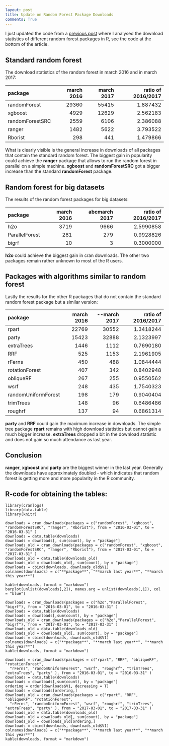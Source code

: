 ```yaml
---
layout: post
title: Update on Random Forest Package Downloads
comments: True
---
```


I just updated the code from a [previous post](http://philipppro.github.io/More_complete_list/) where I 
analysed the download statistics of different random forest packages in R, see the code at the bottom of 
the article.

## Standard random forest

The download statistics of the random forest in march 2016 and in march 2017: 

|**package**      |  **march 2016**|  **march 2017**|  **ratio of 2016/2017**|
|:----------------|---------------:|---------------:|-----------------------:|
|randomForest     |           29360|           55415|                1.887432|
|xgboost          |            4929|           12629|                2.562183|
|randomForestSRC  |            2559|            6106|                2.386088|
|ranger           |            1482|            5622|                3.793522|
|Rborist          |             298|             441|                1.479866|

What is clearly visible is the general increase in downloads of all packages that contain the standard random 
forest. The biggest gain in popularity could achieve the **ranger** package that allows to run the random forest in 
parallel on a simple machine. **xgboost** and **randomForestSRC** got a bigger increase than the standard 
**randomForest** package.

<!--excerpt-->

## Random forest for big datasets

The results of the random forest packages for big datasets:

|**package**     |  **march 2016**|  **abcmarch 2017**|  **ratio of 2016/2017**|
|:---------------|---------------:|---------------:|-----------------------:|
|h2o             |            3719|            9666|               2.5990858|
|ParallelForest  |             281|             279|               0.9928826|
|bigrf           |              10|               3|               0.3000000|

**h2o** could achieve the biggest gain in cran downloads. The other two packages remain rather unknown 
to most of the R users.

## Packages with algorithms similar to random forest

Lastly the results for the other R packages that do not contain the standard random forest package but 
a similar version:

|**package**          |  **march 2016**|--**march 2017**|  **ratio of 2016/2017**|
|:--------------------|---------------:|---------------:|-----------------------:|
|rpart                |           22769|           30552|               1.3418244|
|party                |           15423|           32888|               2.1323997|
|extraTrees           |            1446|            1112|               0.7690180|
|RRF                  |             525|            1153|               2.1961905|
|rFerns               |             450|             488|               1.0844444|
|rotationForest       |             407|             342|               0.8402948|
|obliqueRF            |             267|             255|               0.9550562|
|wsrf                 |             248|             435|               1.7540323|
|randomUniformForest  |             198|             179|               0.9040404|
|trimTrees            |             148|              96|               0.6486486|
|roughrf              |             137|              94|               0.6861314|

**party** and **RRF** could gain the maximum increase in downloads. The simple tree package **rpart** 
remains with high download statistics but cannot gain a much bigger increase. **extraTrees** dropped a bit 
in the download statistic and does not gain so much attendance as last year. 

## Conclusion

**ranger**, **xgboost** and **party** are the biggest winner in the last year. 
Generally the downloads have approximately doubled - which indicates that random forest is getting 
more and more popularity in the R community. 

## R-code for obtaining the tables:
```
library(cranlogs)
library(data.table)
library(knitr)

downloads = cran_downloads(packages = c("randomForest", "xgboost", "randomForestSRC", "ranger", "Rborist"), from = "2016-03-01", to = "2016-03-31" )
downloads = data.table(downloads)
downloads = downloads[, sum(count), by = "package"]
downloads_old = cran_downloads(packages = c("randomForest", "xgboost", "randomForestSRC", "ranger", "Rborist"), from = "2017-03-01", to = "2017-03-31" )
downloads_old = data.table(downloads_old)
downloads_old = downloads_old[, sum(count), by = "package"]
downloads = cbind(downloads, downloads_old$V1)
colnames(downloads) = c("**package**", "**march last year**", "**march this year**")

kable(downloads, format = "markdown")
barplot(unlist(downloads[,2]), names.arg = unlist(downloads[,1]), col = "blue")

downloads = cran_downloads(packages = c("h2o","ParallelForest", "bigrf"), from = "2016-03-01", to = "2016-03-31" )
downloads = data.table(downloads)
downloads = downloads[,sum(count), by = "package"]
downloads_old = cran_downloads(packages = c("h2o","ParallelForest", "bigrf"), from = "2017-03-01", to = "2017-03-31" )
downloads_old = data.table(downloads_old)
downloads_old = downloads_old[, sum(count), by = "package"]
downloads = cbind(downloads, downloads_old$V1)
colnames(downloads) = c("**package**", "**march last year**", "**march this year**")
kable(downloads, format = "markdown")

downloads = cran_downloads(packages = c("rpart", "RRF", "obliqueRF", "rotationForest", 
  "rFerns", "randomUniformForest", "wsrf", "roughrf", "trimTrees", "extraTrees", "party" ), from = "2016-03-01", to = "2016-03-31" )
downloads = data.table(downloads)
downloads = downloads[,sum(count), by = "package"]
ordering = order(downloads$V1, decreasing = T)
downloads = downloads[ordering,]
downloads_old = cran_downloads(packages = c("rpart", "RRF", "obliqueRF", "rotationForest", 
  "rFerns", "randomUniformForest", "wsrf", "roughrf", "trimTrees", "extraTrees", "party" ), from = "2017-03-01", to = "2017-03-31" )
downloads_old = data.table(downloads_old)
downloads_old = downloads_old[, sum(count), by = "package"]
downloads_old = downloads_old[ordering,]
downloads = cbind(downloads, downloads_old$V1)
colnames(downloads) = c("**package**", "**march last year**", "**march this year**")
kable(downloads, format = "markdown")
```
